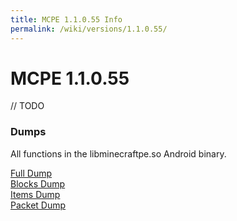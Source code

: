 ```yaml
---
title: MCPE 1.1.0.55 Info
permalink: /wiki/versions/1.1.0.55/
---
```

# MCPE 1.1.0.55
// TODO

### Dumps
All functions in the libminecraftpe.so Android binary.

[Full Dump](dumps/fulldump.txt)  
[Blocks Dump](dumps/blockdump.txt)  
[Items Dump](dumps/itemdump.txt)  
[Packet Dump](dumps/packetdump.txt)  
